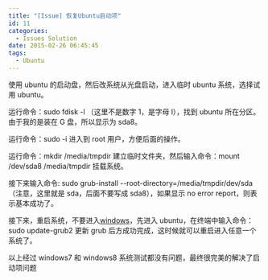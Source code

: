 ```yaml
---
title: "[Issue] 恢复Ubuntu启动项"
id: 11
categories:
  - Issues Solution
date: 2015-02-26 06:45:45
tags:
  - Ubuntu
---
```


使用 ubuntu 的启动盘，然后改系统从光盘启动，进入临时 ubuntu 系统，选择试用 ubuntu。

运行命令：sudo fdisk -l （这里不是数字 1，是字母 l），找到 ubuntu 所在分区。由于我的是装在 G 盘，所以显示为 sda8。

运行命令：sudo -i 进入到 root 用户，方便后面的操作。

运行命令：mkdir /media/tmpdir 建立临时文件夹，然后输入命令：mount /dev/sda8 /media/tmpdir 挂载系统。

接下来输入命令: sudo grub-install --root-directory=/media/tmpdir/dev/sda （注意，这里就是 sda，后面不要写成 sda8），如果显示 no error report，则表示基本成功了。

接下来，重启系统，不要进入[windows](http://www.2cto.com/os/windows/)，先进入 ubuntu，在终端中输入命令：sudo update-grub2 更新 grub 后方成功完成，这时候就可以重启进入任意一个系统了。

以上经过 windows7 和 windows8 系统测试都没有问题，最终很完美的解决了启动项问题
